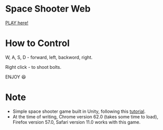 # Space Shooter Web

[PLAY here!](https://leecheng28.github.io/)


# How to Control

W, A, S, D - forward, left, backword, right.

Right click - to shoot bolts.

ENJOY :laughing:


# Note
- Simple space shooter game built in Unity, following this [tutorial](https://unity3d.com/learn/tutorials).
- At the time of writing, Chrome version 62.0 (takes some time to load), Firefox version 57.0, Safari version 11.0 works with this game.

